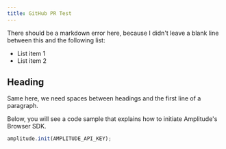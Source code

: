 ```yaml
---
title: GitHub PR Test
---
```


There should be a markdown error here, because I didn't leave a blank line between this and the following list:
- List item 1
- List item 2

## Heading
Same here, we need spaces between headings and the first line of a paragraph.


Below, you will see a code sample that explains how to initiate Amplitude's Browser SDK.

```js
amplitude.init(AMPLITUDE_API_KEY);
```
